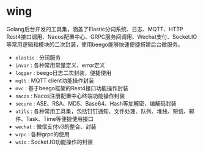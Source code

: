 # wing
Golang后台开发的工具集，涵盖了Elastic分词系统、日志、MQTT、HTTP Rest4接口调用、Nacos配置中心、GRPC服务间调用、Wechat支付、Socket.IO等常用逻辑和模块的二次封装，使用beego能够快速便捷搭建后台微服务。

* `elastic` : 分词服务
* `invar` : 各种常用常量定义、error定义
* `logger` : beego日志二次封装，便捷使用
* `mqtt` : MQTT client功能操作封装
* `mvc` : 基于beego框架的Rest4接口功能操作封装
* `nacos` : Nacos注册配置中心终端功能操作封装
* `secure` : ASE、RSA、MD5、Base64、Hash等加解密，编解码封装
* `utils` : 各种常用工具集，包括钉钉通知、文件处理、队列、堆栈、短信、邮件、Task、Time等便捷使用接口
* `wechat` : 微信支付v3的整合、封装
* `wrpc` : 各种grpc的使用
* `wsio` : Socket.IO功能操作的封装


